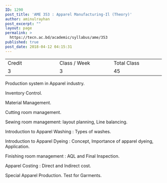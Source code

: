 ```yaml
---
ID: 1290
post_title: 'AME 353 : Apparel Manufacturing-Il (Theory)'
author: aminulrayhan
post_excerpt: ""
layout: page
permalink: >
  https://tecn.ac.bd/academic/syllabus/ame/353
published: true
post_date: 2018-04-12 04:15:31
---
```

<table width="623">
<tbody>
<tr>
<td width="205">Credit</td>
<td width="218">Class / Week</td>
<td width="201">Total Class</td>
</tr>
<tr>
<td width="205">3</td>
<td width="218">3</td>
<td width="201">45</td>
</tr>
</tbody>
</table>
Production system in Apparel industry.

Inventory Control.

Material Management.

Cutting room management.

Sewing room management: layout planning, Line balancing.

Introduction to Apparel Washing : Types of washes.

Introduction to Apparel Dyeing : Concept, Importance of apparel dyeing, Application.

Finishing room management : AQL and Final Inspection.

Apparel Costing : Direct and Indirect cost.

Special Apparel Production. Test for Garments.
